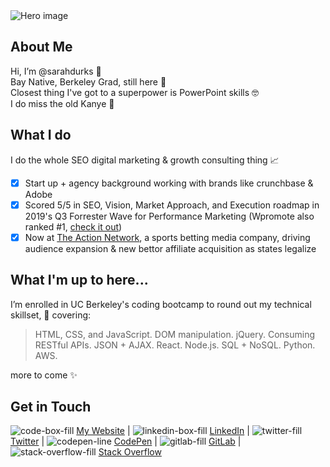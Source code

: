 <img src="https://user-images.githubusercontent.com/77648727/107983648-0fb34700-6f7b-11eb-897d-ea0e6255347d.png" alt="Hero image" style="max-width:100%;">

## About Me
Hi, I’m @sarahdurks  👋    
Bay Native, Berkeley Grad, still here  📍   
Closest thing I've got to a superpower is PowerPoint skills :nerd_face:   
I do miss the old Kanye :crown: 

## What I do
I do the whole SEO digital marketing & growth consulting thing  📈   
- [x] Start up + agency background working with brands like crunchbase & Adobe
- [x] Scored 5/5 in SEO, Vision, Market Approach, and Execution roadmap in 2019's Q3 Forrester Wave for Performance Marketing (Wpromote also ranked #1, [check it out](https://www.wpromote.com/forrester-wave))
- [x] Now at [The Action Network](https://www.actionnetwork.com/), a sports betting media company, driving audience expansion & new bettor affiliate acquisition as states legalize  

## What I'm up to here...
I’m enrolled in UC Berkeley's coding bootcamp to round out my technical skillset, 🌱  covering:

> HTML, CSS, and JavaScript. 
> DOM manipulation. 
> jQuery. 
> Consuming RESTful APIs. 
> JSON + AJAX. 
> React. 
> Node.js. 
> SQL + NoSQL. 
> Python. 
> AWS. 

more to come ✨   

## Get in Touch
![code-box-fill](https://user-images.githubusercontent.com/77648727/107986417-dc73b680-6f80-11eb-860d-5eedc0203bdc.png) [My Website](https://www.sarahdurkin.com) |
![linkedin-box-fill](https://user-images.githubusercontent.com/77648727/107986418-dc73b680-6f80-11eb-9a8f-9aae45a08ab7.png)  [LinkedIn](https://www.linkedin.com/in/sarahdurks/) |
![twitter-fill](https://user-images.githubusercontent.com/77648727/107988518-0d55ea80-6f85-11eb-8cb2-91ccc6a55767.png) [Twitter](https://twitter.com/sarahdurks_) | 
![codepen-line](https://user-images.githubusercontent.com/77648727/107986419-dd0c4d00-6f80-11eb-83b9-ed3a67bd4eab.png) [CodePen](https://codepen.io/sarahdurks) |
![gitlab-fill](https://user-images.githubusercontent.com/77648727/107986420-dd0c4d00-6f80-11eb-93eb-f5bea5f1f88a.png)  [GitLab](https://gitlab.com/sarahdurks) |
![stack-overflow-fill](https://user-images.githubusercontent.com/77648727/107986421-dd0c4d00-6f80-11eb-89ee-8376d5d815cf.png)  [Stack Overflow](https://stackoverflow.com/users/15048540/sarahdurks)


